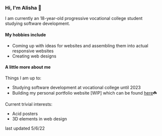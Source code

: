 ### Hi, I'm Alisha 👾

I am currently an 18-year-old progressive vocational college student studying software development.

#### My hobbies include
- Coming up with ideas for websites and assembling them into actual responsive websites
- Creating web designs

#### A little more about me

Things I am up to:

- Studying software development at vocational college until 2023
- Building my personal portfolio website [WIP] which can be found <a href="https://alishasoedamah.github.io/">here</a>☘️

Current trivial interests:

- Acid posters
- 3D elements in web design

last updated 5/6/22
